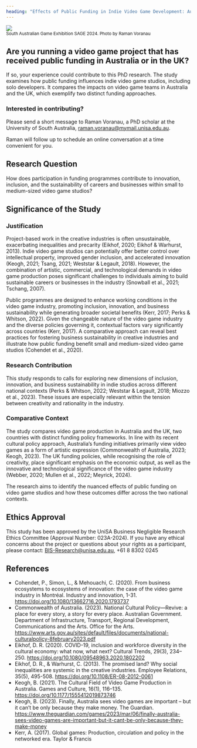 ```yaml
---
heading: "Effects of Public Funding in Indie Video Game Development: Australia and the UK"
---
```


![](sage-2024.jpg)
<br><small>South Australian Game Exhibition SAGE 2024. Photo by Raman Voranau</small>

## Are you running a video game project that has received public funding in Australia or in the UK?

If so, your experience could contribute to this PhD research. The study examines how public funding influences indie video game studios, including solo developers. It compares the impacts on video game teams in Australia and the UK, which exemplify two distinct funding approaches.

### Interested in contributing? 

Please send a short message to Raman Voranau, a PhD scholar at the University of South Australia, [raman.voranau@mymail.unisa.edu.au](mailto:raman.voranau@mymail.unisa.edu.au).

Raman will follow up to schedule an online conversation at a time convenient for you.

## Research Question

How does participation in funding programmes contribute to innovation, inclusion, and the sustainability of careers and businesses within small to medium-sized video game studios?

## Significance of the Study

### Justification

Project-based work in the creative industries is often unsustainable, exacerbating inequalities and precarity (Eikhof, 2020; Eikhof & Warhurst, 2013). Indie video game studios can potentially offer better control over intellectual property, improved gender inclusion, and accelerated innovation (Keogh, 2021; Tsang, 2021; Weststar & Legault, 2018). However, the combination of artistic, commercial, and technological demands in video game production poses significant challenges to individuals aiming to build sustainable careers or businesses in the industry (Snowball et al., 2021; Tschang, 2007).

Public programmes are designed to enhance working conditions in the video game industry, promoting inclusion, innovation, and business sustainability while generating broader societal benefits (Kerr, 2017; Perks & Whitson, 2022). Given the changeable nature of the video game industry and the diverse policies governing it, contextual factors vary significantly across countries (Kerr, 2017). A comparative approach can reveal best practices for fostering business sustainability in creative industries and illustrate how public funding benefit small and medium-sized video game studios (Cohendet et al., 2020).

### Research Contribution

This study responds to calls for exploring new dimensions of inclusion, innovation, and business sustainability in indie studios across different national contexts (Perks & Whitson, 2022; Weststar & Legault, 2018; Miozzo et al., 2023). These issues are especially relevant within the tension between creativity and rationality in the industry.

### Comparative Context 

The study compares video game production in Australia and the UK, two countries with distinct funding policy frameworks. In line with its recent cultural policy approach, Australia’s funding initiatives primarily view video games as a form of artistic expression (Commonwealth of Australia, 2023; Keogh, 2023). The UK funding policies, while recognising the role of creativity, place significant emphasis on the economic output, as well as the innovative and technological significance of the video game industry (Webber, 2020; Mullen et al., 2022; Meyrick, 2024).

The research aims to identify the nuanced effects of public funding on video game studios and how these outcomes differ across the two national contexts.

## Ethics Approval

This study has been approved by the UniSA Business Negligible Research Ethics Committee (Approval Number: 023A-2024). If you have any ethical concerns about the project or questions about your rights as a participant, please contact: [BIS-Research@unisa.edu.au](mailto:BIS-Research@unisa.edu.au), +61 8 8302 0245

## References

<ul id="references-list">
<li>Cohendet, P., Simon, L., & Mehouachi, C. (2020). From business ecosystems to ecosystems of innovation: the case of the video game industry in Montréal. Industry and innovation, 1-31. <a href="https://doi.org/10.1080/13662716.2020.1793737">https://doi.org/10.1080/13662716.2020.1793737</a></li>
<li>Commonwealth of Australia. (2023). National Cultural Policy—Revive: a place for every story, a story for every place. Australian Government. Department of Infrastructure, Transport, Regional Development, Communications  and the Arts. Office for the Arts. <a href="https://www.arts.gov.au/sites/default/files/documents/national-culturalpolicy-8february2023.pdf">https://www.arts.gov.au/sites/default/files/documents/national-culturalpolicy-8february2023.pdf</a></li>
<li>Eikhof, D. R. (2020). COVID-19, inclusion and workforce diversity in the cultural economy: what now, what next? Cultural Trends, 29(3), 234–250. <a href="https://doi.org/10.1080/09548963.2020.1802202">https://doi.org/10.1080/09548963.2020.1802202</a></li>
<li>Eikhof, D. R., & Warhurst, C. (2013). The promised land? Why social inequalities are systemic in the creative industries. Employee Relations, 35(5), 495-508. <a href="https://doi.org/10.1108/ER-08-2012-0061">https://doi.org/10.1108/ER-08-2012-0061</a></li>
<li>Keogh, B. (2021). The Cultural Field of Video Game Production in Australia. Games and Culture, 16(1), 116–135. <a href="https://doi.org/10.1177/1555412019873746">https://doi.org/10.1177/1555412019873746</a></li>
<li>Keogh, B. (2023). Finally, Australia sees video games are important – but it can’t be only because they make money. The Guardian. <a href="https://www.theguardian.com/games/2023/mar/06/finally-australia-sees-video-games-are-important-but-it-cant-be-only-because-they-make-money">https://www.theguardian.com/games/2023/mar/06/finally-australia-sees-video-games-are-important-but-it-cant-be-only-because-they-make-money</a></li>
<li>Kerr, A. (2017). Global games: Production, circulation and policy in the networked era. Taylor & Francis</li>
</ul>
